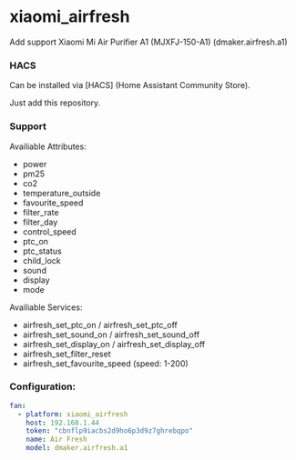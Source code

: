 # xiaomi_airfresh
Add support Xiaomi Mi Air Purifier A1 (MJXFJ-150-A1) (dmaker.airfresh.a1)

### HACS

Can be installed via [HACS] (Home Assistant Community Store).

Just add this repository.

### Support

Availiable Attributes:
* power
* pm25
* co2
* temperature_outside
* favourite_speed
* filter_rate
* filter_day
* control_speed
* ptc_on
* ptc_status
* child_lock
* sound
* display
* mode

Availiable Services:
* airfresh_set_ptc_on / airfresh_set_ptc_off
* airfresh_set_sound_on / airfresh_set_sound_off
* airfresh_set_display_on / airfresh_set_display_off
* airfresh_set_filter_reset
* airfresh_set_favourite_speed (speed: 1-200)

### Configuration:

```yaml
fan:
  - platform: xiaomi_airfresh
    host: 192.168.1.44
    token: "cbnflp9iacbs2d9ho6p3d9z7ghrebqpo"
    name: Air Fresh
    model: dmaker.airfresh.a1
```
